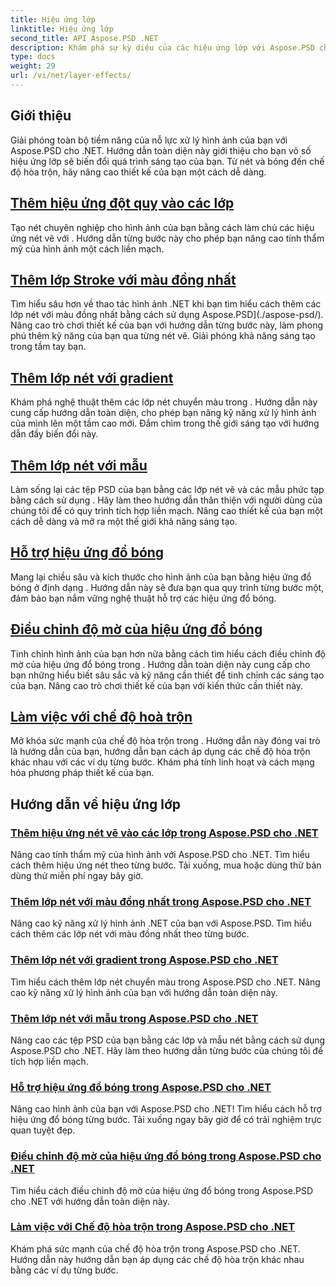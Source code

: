 ```yaml
---
title: Hiệu ứng lớp
linktitle: Hiệu ứng lớp
second_title: API Aspose.PSD .NET
description: Khám phá sự kỳ diệu của các hiệu ứng lớp với Aspose.PSD cho .NET! Nâng cao kỹ năng xử lý hình ảnh của bạn bằng cách học cách thêm các chế độ nét, bóng và hòa trộn.
type: docs
weight: 29
url: /vi/net/layer-effects/
---
```

## Giới thiệu

Giải phóng toàn bộ tiềm năng của nỗ lực xử lý hình ảnh của bạn với Aspose.PSD cho .NET. Hướng dẫn toàn diện này giới thiệu cho bạn vô số hiệu ứng lớp sẽ biến đổi quá trình sáng tạo của bạn. Từ nét và bóng đến chế độ hòa trộn, hãy nâng cao thiết kế của bạn một cách dễ dàng.

## [Thêm hiệu ứng đột quỵ vào các lớp](./adding-stroke-effects/)

Tạo nét chuyên nghiệp cho hình ảnh của bạn bằng cách làm chủ các hiệu ứng nét vẽ với . Hướng dẫn từng bước này cho phép bạn nâng cao tính thẩm mỹ của hình ảnh một cách liền mạch. 

## [Thêm lớp Stroke với màu đồng nhất](./adding-stroke-layer-solid-color/)

Tìm hiểu sâu hơn về thao tác hình ảnh .NET khi bạn tìm hiểu cách thêm các lớp nét với màu đồng nhất bằng cách sử dụng Aspose.PSD](./aspose-psd/). Nâng cao trò chơi thiết kế của bạn với hướng dẫn từng bước này, làm phong phú thêm kỹ năng của bạn qua từng nét vẽ. Giải phóng khả năng sáng tạo trong tầm tay bạn.

## [Thêm lớp nét với gradient](./adding-stroke-layer-gradient/)

Khám phá nghệ thuật thêm các lớp nét chuyển màu trong . Hướng dẫn này cung cấp hướng dẫn toàn diện, cho phép bạn nâng kỹ năng xử lý hình ảnh của mình lên một tầm cao mới. Đắm chìm trong thế giới sáng tạo với hướng dẫn đầy biến đổi này.

## [Thêm lớp nét với mẫu](./adding-stroke-layer-pattern/)

Làm sống lại các tệp PSD của bạn bằng các lớp nét vẽ và các mẫu phức tạp bằng cách sử dụng . Hãy làm theo hướng dẫn thân thiện với người dùng của chúng tôi để có quy trình tích hợp liền mạch. Nâng cao thiết kế của bạn một cách dễ dàng và mở ra một thế giới khả năng sáng tạo.

## [Hỗ trợ hiệu ứng đổ bóng](./supporting-shadow-effects/)

Mang lại chiều sâu và kích thước cho hình ảnh của bạn bằng hiệu ứng đổ bóng ở định dạng . Hướng dẫn này sẽ đưa bạn qua quy trình từng bước một, đảm bảo bạn nắm vững nghệ thuật hỗ trợ các hiệu ứng đổ bóng. 

## [Điều chỉnh độ mờ của hiệu ứng đổ bóng](./adjusting-shadow-effect-opacity/)

Tinh chỉnh hình ảnh của bạn hơn nữa bằng cách tìm hiểu cách điều chỉnh độ mờ của hiệu ứng đổ bóng trong . Hướng dẫn toàn diện này cung cấp cho bạn những hiểu biết sâu sắc và kỹ năng cần thiết để tinh chỉnh các sáng tạo của bạn. Nâng cao trò chơi thiết kế của bạn với kiến thức cần thiết này.

## [Làm việc với chế độ hoà trộn](./working-with-blend-modes/)

Mở khóa sức mạnh của chế độ hòa trộn trong . Hướng dẫn này đóng vai trò là hướng dẫn của bạn, hướng dẫn bạn cách áp dụng các chế độ hòa trộn khác nhau với các ví dụ từng bước. Khám phá tính linh hoạt và cách mạng hóa phương pháp thiết kế của bạn.

## Hướng dẫn về hiệu ứng lớp
### [Thêm hiệu ứng nét vẽ vào các lớp trong Aspose.PSD cho .NET](./adding-stroke-effects/)
Nâng cao tính thẩm mỹ của hình ảnh với Aspose.PSD cho .NET. Tìm hiểu cách thêm hiệu ứng nét theo từng bước. Tải xuống, mua hoặc dùng thử bản dùng thử miễn phí ngay bây giờ.
### [Thêm lớp nét với màu đồng nhất trong Aspose.PSD cho .NET](./adding-stroke-layer-solid-color/)
Nâng cao kỹ năng xử lý hình ảnh .NET của bạn với Aspose.PSD. Tìm hiểu cách thêm các lớp nét với màu đồng nhất theo từng bước.
### [Thêm lớp nét với gradient trong Aspose.PSD cho .NET](./adding-stroke-layer-gradient/)
Tìm hiểu cách thêm lớp nét chuyển màu trong Aspose.PSD cho .NET. Nâng cao kỹ năng xử lý hình ảnh của bạn với hướng dẫn toàn diện này.
### [Thêm lớp nét với mẫu trong Aspose.PSD cho .NET](./adding-stroke-layer-pattern/)
Nâng cao các tệp PSD của bạn bằng các lớp và mẫu nét bằng cách sử dụng Aspose.PSD cho .NET. Hãy làm theo hướng dẫn từng bước của chúng tôi để tích hợp liền mạch.
### [Hỗ trợ hiệu ứng đổ bóng trong Aspose.PSD cho .NET](./supporting-shadow-effects/)
Nâng cao hình ảnh của bạn với Aspose.PSD cho .NET! Tìm hiểu cách hỗ trợ hiệu ứng đổ bóng từng bước. Tải xuống ngay bây giờ để có trải nghiệm trực quan tuyệt đẹp.
### [Điều chỉnh độ mờ của hiệu ứng đổ bóng trong Aspose.PSD cho .NET](./adjusting-shadow-effect-opacity/)
Tìm hiểu cách điều chỉnh độ mờ của hiệu ứng đổ bóng trong Aspose.PSD cho .NET với hướng dẫn toàn diện này.
### [Làm việc với Chế độ hòa trộn trong Aspose.PSD cho .NET](./working-with-blend-modes/)
Khám phá sức mạnh của chế độ hòa trộn trong Aspose.PSD cho .NET. Hướng dẫn này hướng dẫn bạn áp dụng các chế độ hòa trộn khác nhau bằng các ví dụ từng bước.